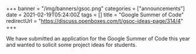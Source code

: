 +++
banner = "/img/banners/gsoc.png"
categories = ["announcements"]
date = 2021-02-19T05:24:00Z
tags = []
title = "Google Summer of Code"
redirectUrl = "https://discuss.openboxes.com/t/gsoc-ideas-page/314/4"
+++

We have submitted an application for the Google Summer of Code this year and wanted to 
solicit some project ideas for students. 

<!--more-->


